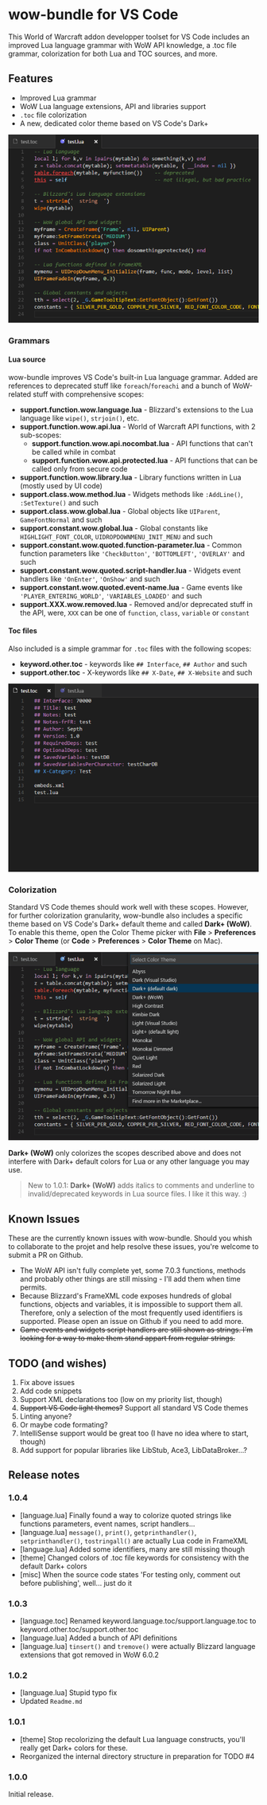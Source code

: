 # wow-bundle for VS Code
This World of Warcraft addon developper toolset for VS Code includes an improved Lua language grammar with WoW API knowledge, a .toc file grammar, colorization for both Lua and TOC sources, and more.


## Features
* Improved Lua grammar
* WoW Lua language extensions, API and libraries support
* `.toc` file colorization
* A new, dedicated color theme based on VS Code's Dark+

![Lua](images/lua.png)


### Grammars

#### Lua source
wow-bundle improves VS Code's built-in Lua language grammar. Added are references to deprecated stuff like `foreach`/`foreachi` and  a bunch of WoW-related stuff with comprehensive scopes:

* **support.function.wow.language.lua** - Blizzard's extensions to the Lua language like `wipe()`, `strjoin()`, etc.
* **support.function.wow.api.lua** - World of Warcraft API functions, with 2 sub-scopes:
	* **support.function.wow.api.nocombat.lua** - API functions that can't be called while in combat
	* **support.function.wow.api.protected.lua** - API functions that can be called only from secure code
* **support.function.wow.library.lua** - Library functions written in Lua (mostly used by UI code)
* **support.class.wow.method.lua** - Widgets methods like `:AddLine()`, `:SetTexture()` and such
* **support.class.wow.global.lua** - Global objects like `UIParent`, `GameFontNormal` and such
* **support.constant.wow.global.lua** - Global constants like `HIGHLIGHT_FONT_COLOR`, `UIDROPDOWNMENU_INIT_MENU` and such
* **support.constant.wow.quoted.function-parameter.lua** - Common function parameters like `'CheckButton'`, `'BOTTOMLEFT'`, `'OVERLAY'` and such
* **support.constant.wow.quoted.script-handler.lua** - Widgets event handlers like `'OnEnter'`, `'OnShow'` and such
* **support.constant.wow.quoted.event-name.lua** - Game events like `'PLAYER_ENTERING_WORLD'`, `'VARIABLES_LOADED'` and such
* **support.XXX.wow.removed.lua** - Removed and/or deprecated stuff in the API, were, `XXX` can be one of `function`, `class`, `variable` or `constant`

#### Toc files
Also included is a simple grammar for `.toc` files with the following scopes:

* **keyword.other.toc** - keywords like `## Interface`, `## Author` and such
* **support.other.toc** - X-keywords like `## X-Date`, `## X-Website` and such

![Toc](images/toc.png)


### Colorization
Standard VS Code themes should work well with these scopes. However, for further colorization granularity, wow-bundle also includes a specific theme based on VS Code's Dark+ default theme and called **Dark+ (WoW)**. To enable this theme, open the Color Theme picker with **File** > **Preferences** > **Color Theme** (or **Code** > **Preferences** > **Color Theme** on Mac).

![theme](images/theme.gif)

**Dark+ (WoW)** only colorizes the scopes described above and does not interfere with Dark+ default colors for Lua or any other language you may use.
>New to 1.0.1: **Dark+ (WoW)** adds italics to comments and underline to invalid/deprecated keywords in Lua source files. I like it this way. :)


## Known Issues
These are the currently known issues with wow-bundle. Should you whish to collaborate to the projet and help resolve these issues, you're welcome to submit a PR on Github.

* The WoW API isn't fully complete yet, some 7.0.3 functions, methods and probably other things are still missing - I'll add them when time permits.
* Because Blizzard's FrameXML code exposes hundreds of global functions, objects and variables, it is impossible to support them all. Therefore, only a selection of the most frequently used identifiers is supported. Please open an issue on Github if you need to add more.
* ~~Game events and widgets script handlers are still shown as strings. I'm looking for a way to make them stand appart from regular strings.~~


## TODO (and wishes)
1. Fix above issues
2. Add code snippets
3. Support XML declarations too (low on my priority list, though)
4. ~~Support VS Code light themes?~~ Support all standard VS Code themes
5. Linting anyone?
6. Or maybe code formating?
7. IntelliSense support would be great too (I have no idea where to start, though)
8. Add support for popular libraries like LibStub, Ace3, LibDataBroker...?


## Release notes

### 1.0.4
* [language.lua] Finally found a way to colorize quoted strings like functions parameters, event names, script handlers...
* [language.lua] `message()`, `print()`, `getprinthandler()`, `setprinthandler()`, `tostringall()` are actually Lua code in FrameXML
* [language.lua] Added some identifiers, many are still missing though
* [theme] Changed colors of .toc file keywords for consistency with the default Dark+ colors
* [misc] When the source code states 'For testing only, comment out before publishing', well... just do it

### 1.0.3
* [language.toc] Renamed keyword.language.toc/support.language.toc to keyword.other.toc/support.other.toc
* [language.lua] Added a bunch of API definitions
* [language.lua] `tinsert()` and `tremove()` were actually Blizzard language extensions that got removed in WoW 6.0.2

### 1.0.2
* [language.lua] Stupid typo fix
* Updated `Readme.md`

### 1.0.1
* [theme] Stop recolorizing the default Lua language constructs, you'll really get Dark+ colors for these.
* Reorganized the internal directory structure in preparation for TODO #4

### 1.0.0
Initial release.
